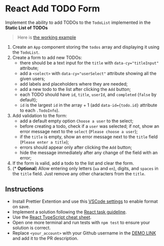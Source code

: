 # React Add TODO Form

Implement the ability to add TODOs to the `TodoList` implemented in the **Static List of TODOs**

> Here is [the working example](https://mate-academy.github.io/react_add-todo-form/)

1. Create an `App` component storing the `todos` array and displaying it using the `TodoList`.
1. Create a form to add new TODOs:
   - there should be a text input for the `title` with `data-cy="titleInput"` attribute;
   - add a `<select>` with `data-cy="userSelect"` attribute showing all the given users;
   - add labels and placeholders where they are needed;
   - add a new todo to the list after clicking the `Add` button;
   - each TODO should have `id`, `title`, `userId`, and `completed` (`false` by default);
   - `id` is the largest `id` in the array + 1 (add `data-id={todo.id}` attribute to each `.TodoInfo`).
1. Add validation to the form:
   - add a default empty option `Choose a user` to the select;
   - before creating a todo, check if a `user` was selected; if not, show an error message next to the `select` (`Please choose a user`);
   - if the `title` is empty, show an error message next to the `title` field (`Please enter a title`);
   - errors should appear only after clicking the `Add` button;
   - hide the message immediately after any change of the field with an error;
1. If the form is valid, add a todo to the list and clear the form.
1. (\* **Optional**) Allow entering only letters (`ua` and `en`), digits, and `spaces` in the `title` field. Just remove any other characters from the `title`.

## Instructions

- Install Prettier Extention and use this [VSCode settings](https://mate-academy.github.io/fe-program/tools/vscode/settings.json) to enable format on save.
- Implement a solution following the [React task guideline](https://github.com/mate-academy/react_task-guideline#react-tasks-guideline).
- Use the [React TypeScript cheat sheet](https://mate-academy.github.io/fe-program/js/extra/react-typescript).
- Open one more terminal and run tests with `npm test` to ensure your solution is correct.
- Replace `<your_account>` with your Github username in the [DEMO LINK](https://DenysRaboshchuk.github.io/react_add-todo-form/) and add it to the PR description.
